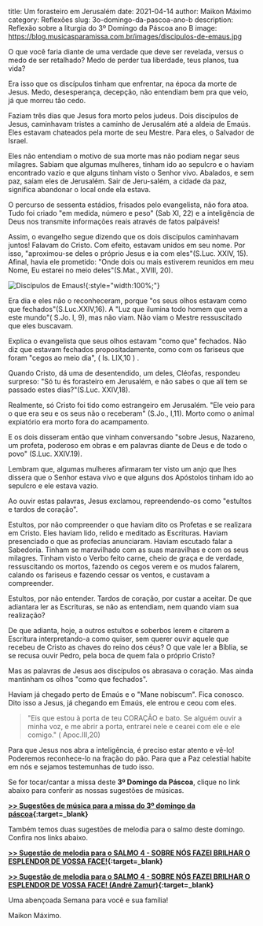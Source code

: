 ﻿title: Um forasteiro em Jerusalém
date: 2021-04-14
author: Maikon Máximo
category: Reflexões
slug: 3o-domingo-da-pascoa-ano-b
description: Reflexão sobre a liturgia do 3º Domingo da Páscoa ano B
image: https://blog.musicasparamissa.com.br/images/discipulos-de-emaus.jpg

O que você faria diante de uma verdade que deve ser revelada, versus o medo de ser retalhado?
Medo de perder tua liberdade, teus planos, tua vida?

Era isso que os discípulos tinham que enfrentar, na época da morte de Jesus.
Medo, desesperança, decepção, não entendiam bem pra que veio, já que morreu tão cedo.

Faziam três dias que Jesus fora morto pelos judeus.
Dois discípulos de Jesus, caminhavam tristes a caminho de Jerusalém até a aldeia de Emaús.
Eles estavam chateados pela morte de seu Mestre. Para eles, o Salvador de Israel.

Eles não entendiam o motivo de sua morte mas não podiam negar seus milagres.
Sabiam que algumas mulheres, tinham ido ao sepulcro e o haviam encontrado vazio e que alguns tinham visto o Senhor vivo.
Abalados, e sem paz, saíam eles de Jerusalém.
Sair de Jeru-salém, a cidade da paz, significa abandonar o local onde ela estava.

O percurso de sessenta estádios, frisados pelo evangelista, não fora atoa.
Tudo foi criado "em medida, número e peso" (Sab XI, 22) e a inteligência de Deus nos transmite informações reais através de fatos palpáveis!

Assim, o evangelho segue dizendo que os dois discípulos caminhavam juntos! Falavam do Cristo.
Com efeito, estavam unidos em seu nome.
Por isso, "aproximou-se deles o próprio Jesus e ia com eles"(S.Luc. XXIV, 15).
Afinal, havia ele prometido: "Onde dois ou mais estiverem reunidos em meu Nome, Eu estarei no meio deles"(S.Mat., XVIII, 20).

![Discípulos de Emaus!](https://blog.musicasparamissa.com.br/images/discipulos-de-emaus.jpg){:style="width:100%;"}

Era dia e eles não o reconheceram, porque "os seus olhos estavam como que fechados"(S.Luc.XXIV,16).
A "Luz que ilumina todo homem que vem a este mundo"( S.Jo. I, 9), mas não viam.
Não viam o Mestre ressuscitado que eles buscavam.

Explica o evangelista que seus olhos estavam "como que" fechados.
Não diz que estavam fechados propositadamente, como com os fariseus que foram "cegos ao meio dia", ( Is. LIX,10 ) .

Quando Cristo, dá uma de desentendido, um deles, Cléofas, respondeu surpreso:
"Só tu és forasteiro em Jerusalém, e não sabes o que alí tem se passado estes dias?"(S.Luc. XXIV,18).

Realmente, só Cristo foi tido como estrangeiro em Jerusalém.
"Ele veio para o que era seu e os seus não o receberam" (S.Jo., I,11).
Morto como o animal expiatório era morto fora do acampamento.

E os dois disseram então que vinham conversando
"sobre Jesus, Nazareno, um profeta, poderoso em obras e em palavras diante de Deus e de todo o povo"
(S.Luc. XXIV.19).

Lembram que, algumas mulheres afirmaram ter visto um anjo que lhes dissera que o Senhor estava vivo
e que alguns dos Apóstolos tinham ido ao sepulcro e ele estava vazio.

Ao ouvir estas palavras, Jesus exclamou, repreendendo-os como "estultos e tardos de coração".

Estultos, por não compreender o que haviam dito os Profetas e se realizara em Cristo.
Eles haviam lido, relido e meditado as Escrituras.
Haviam presenciado o que as profecias anunciaram.
Haviam escutado falar a Sabedoria.
Tinham se maravilhado com as suas maravilhas e com os seus milagres.
Tinham visto o Verbo feito carne, cheio de graça e de verdade, ressuscitando os mortos,
fazendo os cegos verem e os mudos falarem, calando os fariseus e fazendo cessar os ventos, e custavam a compreender.

Estultos, por não entender.
Tardos de coração, por custar a aceitar.
De que adiantara ler as Escrituras, se não as entendiam, nem quando viam sua realização?

De que adianta, hoje, a outros estultos e soberbos lerem e citarem a Escritura interpretando-a como quiser,
sem querer ouvir aquele que recebeu de Cristo as chaves do reino dos céus?
O que vale ler a Bíblia, se se recusa ouvir Pedro, pela boca de quem fala o próprio Cristo?

Mas as palavras de Jesus aos discípulos os abrasava o coração. Mas ainda mantinham os olhos "como que fechados".

Haviam já chegado perto de Emaús e o "Mane nobiscum". Fica conosco.
Dito isso a Jesus, já chegando em Emaús, ele entrou e ceou com eles.

>"Eis que estou à porta de teu CORAÇÃO e bato.
Se alguém ouvir a minha voz, e me abrir a porta, entrarei nele e cearei com ele e ele comigo."
( Apoc.III,20)

Para que Jesus nos abra a inteligência, é preciso estar atento e vê-lo!
Poderemos reconhece-lo na fração do pão.
Para que a Paz celestial habite em nós e sejamos testemunhas de tudo isso.


Se for tocar/cantar a missa deste **3º Domingo da Páscoa**, clique no link abaixo para conferir as nossas sugestões de músicas.

**[>> Sugestões de música para a missa do 3º domingo da páscoa](https://musicasparamissa.com.br/sugestoes-para/3o-domingo-da-pascoa-ano-b/){:target=\_blank}**

Também temos duas sugestões de melodia para o salmo deste domingo.
Confira nos links abaixo.

**[>> Sugestão de melodia para o SALMO 4 - SOBRE NÓS FAZEI BRILHAR O ESPLENDOR DE VOSSA FACE!](https://musicasparamissa.com.br/musica/salmo-4-sobre-nos-fazei-brilhar/){:target=\_blank}**

**[>> Sugestão de melodia para o SALMO 4 - SOBRE NÓS FAZEI BRILHAR O ESPLENDOR DE VOSSA FACE! (André Zamur)](https://musicasparamissa.com.br/musica/salmo-4-sobre-nos-fazei-brilhar-ar-goiania/){:target=\_blank}**


Uma abençoada Semana para você e sua família!

Maikon Máximo.
